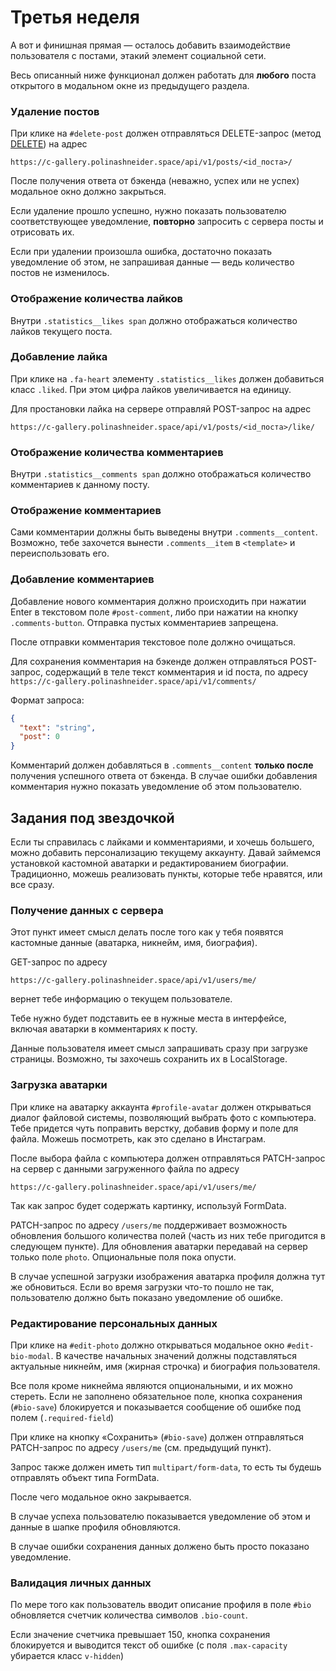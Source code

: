 # Третья неделя

А вот и финишная прямая — осталось добавить взаимодействие пользователя с постами, этакий элемент социальной сети.

Весь описанный ниже функционал должен работать для **любого** поста открытого в модальном окне из предыдущего раздела.

### Удаление постов

При клике на `#delete-post` должен отправляться DELETE-запрос (метод [DELETE](https://developer.mozilla.org/en-US/docs/Web/HTTP/Methods/DELETE)) на адрес

```
https://c-gallery.polinashneider.space/api/v1/posts/<id_поста>/
```

После получения ответа от бэкенда (неважно, успех или не успех) модальное окно должно закрыться.

Если удаление прошло успешно, нужно показать пользователю соответствующее уведомление, **повторно** запросить с сервера посты и отрисовать их.

Если при удалении произошла ошибка, достаточно показать уведомление об этом, не запрашивая данные — ведь количество постов не изменилось.

### Отображение количества лайков

Внутри `.statistics__likes span` должно отображаться количество лайков текущего поста.

### Добавление лайка

При клике на `.fa-heart` элементу `.statistics__likes` должен добавиться класс `.liked`. При этом цифра лайков увеличивается на единицу.

Для простановки лайка на сервере отправляй POST-запрос на адрес

```
https://c-gallery.polinashneider.space/api/v1/posts/<id_поста>/like/
```

### Отображение количества комментариев

Внутри `.statistics__comments span` должно отображаться количество комментариев к данному посту.

### Отображение комментариев

Сами комментарии должны быть выведены внутри `.comments__content`. Возможно, тебе захочется вынести `.comments__item` в `<template>` и переиспользовать его.

### Добавление комментариев

Добавление нового комментария должно происходить при нажатии Enter в текстовом поле `#post-comment`, либо при нажатии на кнопку `.comments-button`. Отправка пустых комментариев запрещена.

После отправки комментария текстовое поле должно очищаться.

Для сохранения комментария на бэкенде должен отправляться POST-запрос, содержащий в теле текст комментария и id поста, по адресу
`https://c-gallery.polinashneider.space/api/v1/comments/`

Формат запроса:

```json
{
  "text": "string",
  "post": 0
}
```

Комментарий должен добавляться в `.comments__content` **только после** получения успешного ответа от бэкенда. В случае ошибки добавления комментария нужно показать уведомление об этом пользователю.

## Задания под звездочкой

Если ты справилась с лайками и комментариями, и хочешь большего, можно добавить персонализацию текущему аккаунту. Давай займемся установкой кастомной аватарки и редактированием биографии. Традиционно, можешь реализовать пункты, которые тебе нравятся, или все сразу.

### Получение данных с сервера

Этот пункт имеет смысл делать после того как у тебя появятся кастомные данные (аватарка, никнейм, имя, биография).

GET-запрос по адресу

```
https://c-gallery.polinashneider.space/api/v1/users/me/
```

вернет тебе информацию о текущем пользователе.

Тебе нужно будет подставить ее в нужные места в интерфейсе, включая аватарки в комментариях к посту.

Данные пользователя имеет смысл запрашивать сразу при загрузке страницы. Возможно, ты захочешь сохранить их в LocalStorage.

### Загрузка аватарки

При клике на аватарку аккаунта `#profile-avatar` должен открываться диалог файловой системы, позволяющий выбрать фото с компьютера. Тебе придется чуть поправить верстку, добавив форму и поле для файла. Можешь посмотреть, как это сделано в Инстаграм.

После выбора файла с компьютера должен отправляться PATCH-запрос на сервер с данными загруженного файла по адресу

```
https://c-gallery.polinashneider.space/api/v1/users/me/

```

Так как запрос будет содержать картинку, используй FormData.

PATCH-запрос по адресу `/users/me` поддерживает возможность обновления большого количества полей (часть из них тебе пригодится в следующем пункте). Для обновления аватарки передавай на сервер только поле `photo`. Опциональные поля пока опусти.

В случае успешной загрузки изображения аватарка профиля должна тут же обновиться. Если во время загрузки что-то пошло не так, пользователю должно быть показано уведомление об ошибке.

### Редактирование персональных данных

При клике на `#edit-photo` должно открываться модальное окно `#edit-bio-modal`. В качестве начальных значений должны подставляться актуальные никнейм, имя (жирная строчка) и биография пользователя.

Все поля кроме никнейма являются опциональными, и их можно стереть. Если не заполнено обязательное поле, кнопка сохранения (`#bio-save`) блокируется и показывается сообщение об ошибке под полем (`.required-field`)

При клике на кнопку «Сохранить» (`#bio-save`) должен отправляться PATCH-запрос по адресу `/users/me` (см. предыдущий пункт).

Запрос также должен иметь тип `multipart/form-data`, то есть ты будешь отправлять объект типа FormData.

После чего модальное окно закрывается.

В случае успеха пользователю показывается уведомление об этом и данные в шапке профиля обновляются.

В случае ошибки сохранения данных должено быть просто показано уведомление.

### Валидация личных данных

По мере того как пользователь вводит описание профиля в поле `#bio` обновляется счетчик количества символов `.bio-count`.

Если значение счетчика превышает 150, кнопка сохранения блокируется и выводится текст об ошибке (с поля `.max-capacity` убирается класс `v-hidden`)
